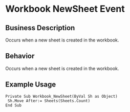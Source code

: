 # Workbook NewSheet Event

## Business Description
Occurs when a new sheet is created in the workbook.

## Behavior
Occurs when a new sheet is created in the workbook.

## Example Usage
```vba
Private Sub Workbook_NewSheet(ByVal Sh as Object) 
 Sh.Move After:= Sheets(Sheets.Count) 
End Sub
```